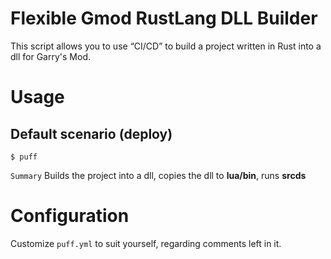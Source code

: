 # Flexible Gmod RustLang DLL Builder

This script allows you to use “CI/CD” to build a project written in Rust into a dll for Garry's Mod.

# Usage
## Default scenario (deploy)
```shell
$ puff
```
``Summary`` Builds the project into a dll, copies the dll to **lua/bin**, runs **srcds**

# Configuration
Customize ``puff.yml`` to suit yourself, regarding comments left in it.